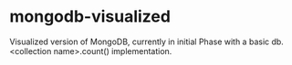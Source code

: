 # mongodb-visualized
Visualized version of MongoDB, currently in initial Phase with a basic db.&lt;collection name>.count() implementation.
